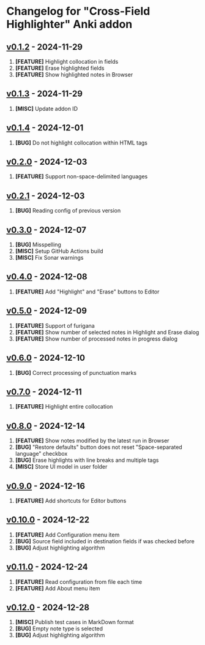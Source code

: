 # Changelog for "Cross-Field Highlighter" Anki addon

## [v0.1.2](https://github.com/Aleks-Ya/cross-field-highlighter-anki-addon/releases/tag/v0.1.2) - 2024-11-29

1. __[FEATURE]__ Highlight collocation in fields
2. __[FEATURE]__ Erase highlighted fields
3. __[FEATURE]__ Show highlighted notes in Browser

## [v0.1.3](https://github.com/Aleks-Ya/cross-field-highlighter-anki-addon/releases/tag/v0.1.3) - 2024-11-29

1. __[MISC]__ Update addon ID

## [v0.1.4](https://github.com/Aleks-Ya/cross-field-highlighter-anki-addon/releases/tag/v0.1.4) - 2024-12-01

1. __[BUG]__ Do not highlight collocation within HTML tags

## [v0.2.0](https://github.com/Aleks-Ya/cross-field-highlighter-anki-addon/releases/tag/v0.2.0) - 2024-12-03

1. __[FEATURE]__ Support non-space-delimited languages

## [v0.2.1](https://github.com/Aleks-Ya/cross-field-highlighter-anki-addon/releases/tag/v0.2.1) - 2024-12-03

1. __[BUG]__ Reading config of previous version

## [v0.3.0](https://github.com/Aleks-Ya/cross-field-highlighter-anki-addon/releases/tag/v0.3.0) - 2024-12-07

1. __[BUG]__ Misspelling
2. __[MISC]__ Setup GitHub Actions build
3. __[MISC]__ Fix Sonar warnings

## [v0.4.0](https://github.com/Aleks-Ya/cross-field-highlighter-anki-addon/releases/tag/v0.4.0) - 2024-12-08

1. __[FEATURE]__ Add "Highlight" and "Erase" buttons to Editor

## [v0.5.0](https://github.com/Aleks-Ya/cross-field-highlighter-anki-addon/releases/tag/v0.5.0) - 2024-12-09

1. __[FEATURE]__ Support of furigana
2. __[FEATURE]__ Show number of selected notes in Highlight and Erase dialog
3. __[FEATURE]__ Show number of processed notes in progress dialog

## [v0.6.0](https://github.com/Aleks-Ya/cross-field-highlighter-anki-addon/releases/tag/v0.6.0) - 2024-12-10

1. __[BUG]__ Correct processing of punctuation marks

## [v0.7.0](https://github.com/Aleks-Ya/cross-field-highlighter-anki-addon/releases/tag/v0.7.0) - 2024-12-11

1. __[FEATURE]__ Highlight entire collocation

## [v0.8.0](https://github.com/Aleks-Ya/cross-field-highlighter-anki-addon/releases/tag/v0.8.0) - 2024-12-14

1. __[FEATURE]__ Show notes modified by the latest run in Browser
2. __[BUG]__ "Restore defaults" button does not reset "Space-separated language" checkbox
3. __[BUG]__ Erase highlights with line breaks and multiple tags
4. __[MISC]__ Store UI model in user folder

## [v0.9.0](https://github.com/Aleks-Ya/cross-field-highlighter-anki-addon/releases/tag/v0.9.0) - 2024-12-16

1. __[FEATURE]__ Add shortcuts for Editor buttons

## [v0.10.0](https://github.com/Aleks-Ya/cross-field-highlighter-anki-addon/releases/tag/v0.10.0) - 2024-12-22

1. __[FEATURE]__ Add Configuration menu item
2. __[BUG]__ Source field included in destination fields if was checked before
3. __[BUG]__ Adjust highlighting algorithm

## [v0.11.0](https://github.com/Aleks-Ya/cross-field-highlighter-anki-addon/releases/tag/v0.11.0) - 2024-12-24

1. __[FEATURE]__ Read configuration from file each time
2. __[FEATURE]__ Add About menu item

## [v0.12.0](https://github.com/Aleks-Ya/cross-field-highlighter-anki-addon/releases/tag/v0.12.0) - 2024-12-28

1. __[MISC]__ Publish test cases in MarkDown format
2. __[BUG]__ Empty note type is selected
3. __[BUG]__ Adjust highlighting algorithm 
